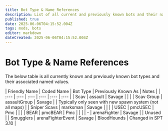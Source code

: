 ```yaml
---
title: Bot Type & Name References
description: List of all current and previously known bots and their names
published: true
date: 2025-06-06T04:15:52.004Z
tags: mods, bots
editor: markdown
dateCreated: 2025-06-06T04:15:52.004Z
---
```


# Bot Type & Name References
The below table is all currently known and previously known bot types and their associated named values.

| Friendly Name | Coded Name | Bot Type | Previously Known As | Notes |
| :--- | :--- | :--- | :--- | :--- | :--- |
| Scav | assault | Savage | | |
| Scav Group | assaultGroup | Savage | | Typically only seen with new spawn system (not all maps) |
| Sniper Scavs | marksman | Savage | | |
| USEC | pmcUSEC | Pmc | | |
| BEAR | pmcBEAR | Pmc | | |
| - | arenaFighter | Savage | | Unused |
| Smugglers | arenaFighterEvent | Savage | BloodHounds | Changed in SPT 3.10 |

